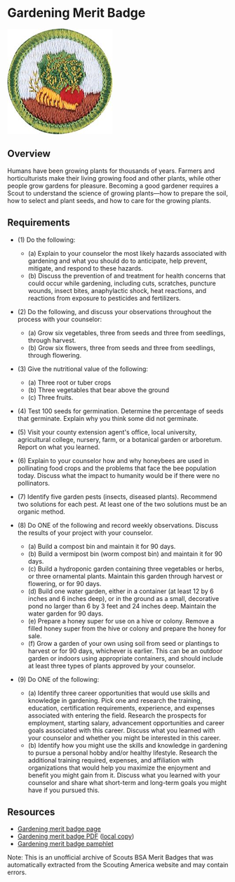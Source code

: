 

# Gardening Merit Badge

![Gardening Merit Badge](images/gardening-merit-badge.jpg)

## Overview



Humans have been growing plants for thousands of years. Farmers and horticulturists make their living growing food and other plants, while other people grow gardens for pleasure. Becoming a good gardener requires a Scout to understand the science of growing plants—how to prepare the soil, how to select and plant seeds, and how to care for the growing plants.

## Requirements

* (1) Do the following:
    * (a) Explain to your counselor the most likely hazards associated with gardening and what you should do to anticipate, help prevent, mitigate, and respond to these hazards.
    * (b) Discuss the prevention of and treatment for health concerns that could occur while gardening, including cuts, scratches, puncture wounds, insect bites, anaphylactic shock, heat reactions, and reactions from exposure to pesticides and fertilizers.


* (2) Do the following, and discuss your observations throughout the process with your counselor:
    * (a) Grow six vegetables, three from seeds and three from seedlings, through harvest.
    * (b) Grow six flowers, three from seeds and three from seedlings, through flowering.


* (3) Give the nutritional value of the following:
    * (a) Three root or tuber crops
    * (b) Three vegetables that bear above the ground
    * (c) Three fruits.


* (4) Test 100 seeds for germination. Determine the percentage of seeds that germinate. Explain why you think some did not germinate.
* (5) Visit your county extension agent's office, local university, agricultural college, nursery, farm, or a botanical garden or arboretum. Report on what you learned.
* (6) Explain to your counselor how and why honeybees are used in pollinating food crops and the problems that face the bee population today.  Discuss what the impact to humanity would be if there were no pollinators.
* (7) Identify five garden pests (insects, diseased plants). Recommend two solutions for each pest. At least one of the two solutions must be an organic method.
* (8) Do ONE of the following and record weekly observations. Discuss the results of your project with your counselor.
    * (a) Build a compost bin and maintain it for 90 days.
    * (b) Build a vermipost bin (worm compost bin) and maintain it for 90 days.
    * (c) Build a hydroponic garden containing three vegetables or herbs, or three ornamental plants. Maintain this garden through harvest or flowering, or for 90 days.
    * (d) Build one water garden, either in a container (at least 12 by 6 inches and 6 inches deep), or in the ground as a small, decorative pond no larger than 6 by 3 feet and 24 inches deep. Maintain the water garden for 90 days.
    * (e) Prepare a honey super for use on a hive or colony. Remove a filled honey super from the hive or colony and prepare the honey for sale.
    * (f) Grow a garden of your own using soil from seed or plantings to harvest or for 90 days, whichever is earlier. This can be an outdoor garden or indoors using appropriate containers, and should include at least three types of plants approved by your counselor.


* (9) Do ONE of the following:
    * (a) Identify three career opportunities that would use skills and knowledge in gardening. Pick one and research the training, education, certification requirements, experience, and expenses associated with entering the field. Research the prospects for employment, starting salary, advancement opportunities and career goals associated with this career. Discuss what you learned with your counselor and whether you might be interested in this career.
    * (b) Identify how you might use the skills and knowledge in gardening to pursue a personal hobby and/or healthy lifestyle. Research the additional training required, expenses, and affiliation with organizations that would help you maximize the enjoyment and benefit you might gain from it. Discuss what you learned with your counselor and share what short-term and long-term goals you might have if you pursued this.




## Resources

- [Gardening merit badge page](https://www.scouting.org/merit-badges/gardening/)
- [Gardening merit badge PDF](https://filestore.scouting.org/filestore/Merit_Badge_ReqandRes/Pamphlets/Gardening_2024.pdf) ([local copy](files/gardening-merit-badge.pdf))
- [Gardening merit badge pamphlet](https://www.scoutshop.org/gardening-merit-badge-pamphlet-654566.html)

Note: This is an unofficial archive of Scouts BSA Merit Badges that was automatically extracted from the Scouting America website and may contain errors.